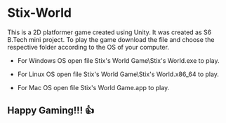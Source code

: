 # **Stix-World**

This is a 2D platformer game created using Unity. It was created as S6 B.Tech mini project.
To play the game download the file and choose the respective folder according to the OS of your computer.

- For Windows OS open file Stix's World Game\Stix's World.exe to play.

- For Linux OS open file Stix's World Game\Stix's World.x86_64 to play.

- For Mac OS open file Stix's World Game.app to play.


## Happy Gaming!!! :+1:
